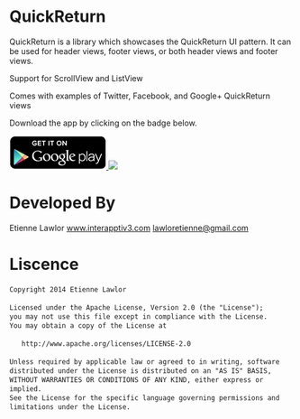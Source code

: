 QuickReturn
===========

QuickReturn is a library which showcases the QuickReturn UI pattern.  It can be used for header views, footer views, or both header views and footer views.

Support for ScrollView and ListView

Comes with examples of Twitter, Facebook, and Google+ QuickReturn views

Download the app by clicking on the badge below.

<a href="https://play.google.com/store/apps/details?id=com.etiennelawlor.quickreturn">
  <img alt="Get it on Google Play" src="/images/en_generic_rgb_wo_60.png" />
</a>

<img src="https://raw.githubusercontent.com/lawloretienne/QuickReturn/master/images/quick_return_demo.gif">

Developed By
============

Etienne Lawlor www.interapptiv3.com lawloretienne@gmail.com


Liscence
========

```
Copyright 2014 Etienne Lawlor

Licensed under the Apache License, Version 2.0 (the "License");
you may not use this file except in compliance with the License.
You may obtain a copy of the License at

   http://www.apache.org/licenses/LICENSE-2.0

Unless required by applicable law or agreed to in writing, software
distributed under the License is distributed on an "AS IS" BASIS,
WITHOUT WARRANTIES OR CONDITIONS OF ANY KIND, either express or implied.
See the License for the specific language governing permissions and
limitations under the License.
```
